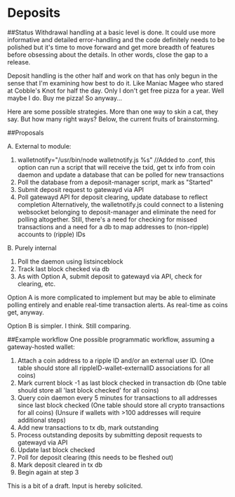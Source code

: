 Deposits
============
##Status
Withdrawal handling at a basic level is done. It could use more informative
and detailed error-handling and the code definitely needs to be polished
but it's time to move forward and get more breadth of features before
obsessing about the details. In other words, close the gap to a release.

Deposit handling is the other half and work on that has only begun in
the sense that I'm examining how best to do it. Like Maniac Magee who
stared at Cobble's Knot for half the day. Only I don't get free pizza
for a year. Well maybe I do. Buy me pizza! So anyway...

Here are some possible strategies.
More than one way to skin a cat, they say.
But how many right ways? Below, the current fruits of brainstorming.

##Proposals

A. External to module:
  1. walletnotify="/usr/bin/node walletnotify.js %s" //Added to <coin>.conf, this option
can run a script that will receive the txid, get tx info from coin daemon
and update a database that can be polled for new transactions
  2. Poll the database from a deposit-manager script, mark as "Started"
  3. Submit deposit request to gatewayd via API
  4. Poll gatewayd API for deposit clearing, update database to reflect completion
  Alternatively, the walletnotify.js could connect to a listening websocket
belonging to deposit-manager and eliminate the need for polling altogether.
Still, there's a need for checking for missed transactions and a need for
a db to map addresses to (non-ripple) accounts to (ripple) IDs

B. Purely internal
  1. Poll the daemon using listsinceblock
  2. Track last block checked via db
  3. As with Option A, submit deposit to gatewayd via API, check for clearing, etc.

Option A is more complicated to implement but may be able to eliminate polling entirely
and enable real-time transaction alerts. As real-time as coins get, anyway.

Option B is simpler. I think. Still comparing. 


##Example workflow
One possible programmatic workflow, assuming a gateway-hosted wallet:
1. Attach a coin address to a ripple ID and/or an external user ID.
 (One table should store all rippleID-wallet-externalID associations for all coins)
2. Mark current block -1 as last block checked in transaction db
(One table should store all 'last block checked' for all coins)
3. Query coin daemon every 5 minutes for transactions to all addresses since last block checked
(One table should store all crypto transactions for all coins)
(Unsure if wallets with >100 addresses will require additional steps)
4. Add new transactions to tx db, mark outstanding
5. Process outstanding deposits by submitting deposit requests to gatewayd via API
6. Update last block checked
7. Poll for deposit clearing (this needs to be fleshed out)
8. Mark deposit cleared in tx db
9. Begin again at step 3

This is a bit of a draft. Input is hereby solicited.
